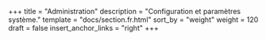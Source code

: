 +++
title = "Administration"
description = "Configuration et paramètres système."
template = "docs/section.fr.html"
sort_by = "weight"
weight = 120
draft = false
insert_anchor_links = "right"
+++
